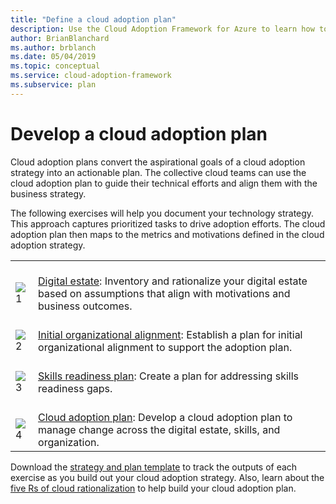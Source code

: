 ```yaml
---
title: "Define a cloud adoption plan"
description: Use the Cloud Adoption Framework for Azure to learn how to guide technical efforts with a defined cloud adoption plan.
author: BrianBlanchard
ms.author: brblanch
ms.date: 05/04/2019
ms.topic: conceptual
ms.service: cloud-adoption-framework
ms.subservice: plan
---
```


# Develop a cloud adoption plan

Cloud adoption plans convert the aspirational goals of a cloud adoption strategy into an actionable plan. The collective cloud teams can use the cloud adoption plan to guide their technical efforts and align them with the business strategy.

The following exercises will help you document your technology strategy. This approach captures prioritized tasks to drive adoption efforts. The cloud adoption plan then maps to the metrics and motivations defined in the cloud adoption strategy.

|  |  |
|--|--|
| <br> ![1](../_images/icons/1.png) | <br> [Digital estate](../digital-estate/rationalize.md): Inventory and rationalize your digital estate based on assumptions that align with motivations and business outcomes. |
| <br> ![2](../_images/icons/2.png) | <br> [Initial organizational alignment](./initial-org-alignment.md): Establish a plan for initial organizational alignment to support the adoption plan. |
| <br> ![3](../_images/icons/3.png) | <br> [Skills readiness plan](./adapt-roles-skills-processes.md): Create a plan for addressing skills readiness gaps. |
| <br> ![4](../_images/icons/4.png) | <br> [Cloud adoption plan](./plan-intro.md): Develop a cloud adoption plan to manage change across the digital estate, skills, and organization. |

Download the [strategy and plan template](https://raw.githubusercontent.com/microsoft/CloudAdoptionFramework/master/plan/cloud-adoption-framework-strategy-and-plan-template.docx) to track the outputs of each exercise as you build out your cloud adoption strategy. Also, learn about the [five Rs of cloud rationalization](../digital-estate/5-rs-of-rationalization.md) to help build your cloud adoption plan.
